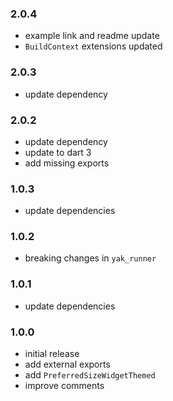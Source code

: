 ### 2.0.4
- example link and readme update
- `BuildContext` extensions updated

### 2.0.3
- update dependency

### 2.0.2
- update dependency
- update to dart 3
- add missing exports

### 1.0.3
- update dependencies

### 1.0.2
- breaking changes in `yak_runner`

### 1.0.1
- update dependencies

### 1.0.0
- initial release
- add external exports
- add `PreferredSizeWidgetThemed`
- improve comments
